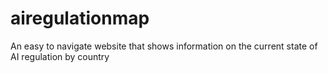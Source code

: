 # airegulationmap
An easy to navigate website that shows information on the current state of AI regulation by country
